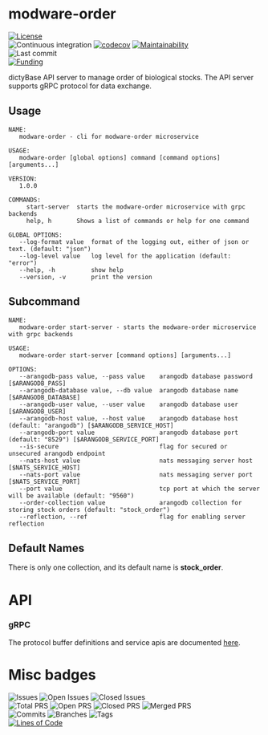 # modware-order
[![License](https://img.shields.io/badge/License-BSD%202--Clause-blue.svg)](LICENSE)  
![Continuous integration](https://github.com/dictyBase/modware-order/workflows/Continuous%20integration/badge.svg)
[![codecov](https://codecov.io/gh/dictyBase/modware-order/branch/develop/graph/badge.svg)](https://codecov.io/gh/dictyBase/modware-order)
[![Maintainability](https://api.codeclimate.com/v1/badges/f6b7067bd24eab14ba0d/maintainability)](https://codeclimate.com/github/dictyBase/modware-order/maintainability)   
![Last commit](https://badgen.net/github/last-commit/dictyBase/modware-order/develop)   
[![Funding](https://badgen.net/badge/Funding/Rex%20L%20Chisholm,dictyBase,DCR/yellow?list=|)](https://reporter.nih.gov/project-details/10024726)

dictyBase API server to manage order of biological stocks. The API server supports gRPC protocol for data exchange.

## Usage

```
NAME:
   modware-order - cli for modware-order microservice

USAGE:
   modware-order [global options] command [command options] [arguments...]

VERSION:
   1.0.0

COMMANDS:
     start-server  starts the modware-order microservice with grpc backends
     help, h       Shows a list of commands or help for one command

GLOBAL OPTIONS:
   --log-format value  format of the logging out, either of json or text. (default: "json")
   --log-level value   log level for the application (default: "error")
   --help, -h          show help
   --version, -v       print the version
```

## Subcommand

```
NAME:
   modware-order start-server - starts the modware-order microservice with grpc backends

USAGE:
   modware-order start-server [command options] [arguments...]

OPTIONS:
   --arangodb-pass value, --pass value    arangodb database password [$ARANGODB_PASS]
   --arangodb-database value, --db value  arangodb database name [$ARANGODB_DATABASE]
   --arangodb-user value, --user value    arangodb database user [$ARANGODB_USER]
   --arangodb-host value, --host value    arangodb database host (default: "arangodb") [$ARANGODB_SERVICE_HOST]
   --arangodb-port value                  arangodb database port (default: "8529") [$ARANGODB_SERVICE_PORT]
   --is-secure                            flag for secured or unsecured arangodb endpoint
   --nats-host value                      nats messaging server host [$NATS_SERVICE_HOST]
   --nats-port value                      nats messaging server port [$NATS_SERVICE_PORT]
   --port value                           tcp port at which the server will be available (default: "9560")
   --order-collection value               arangodb collection for storing stock orders (default: "stock_order")
   --reflection, --ref                    flag for enabling server reflection
```

## Default Names

There is only one collection, and its default name is **stock_order**.

# API

### gRPC

The protocol buffer definitions and service apis are documented
[here](https://github.com/dictyBase/dictybaseapis/blob/master/dictybase/order/order.proto).

# Misc badges
![Issues](https://badgen.net/github/issues/dictyBase/modware-order)
![Open Issues](https://badgen.net/github/open-issues/dictyBase/modware-order)
![Closed Issues](https://badgen.net/github/closed-issues/dictyBase/modware-order)  
![Total PRS](https://badgen.net/github/prs/dictyBase/modware-order)
![Open PRS](https://badgen.net/github/open-prs/dictyBase/modware-order)
![Closed PRS](https://badgen.net/github/closed-prs/dictyBase/modware-order)
![Merged PRS](https://badgen.net/github/merged-prs/dictyBase/modware-order)  
![Commits](https://badgen.net/github/commits/dictyBase/modware-order/develop)
![Branches](https://badgen.net/github/branches/dictyBase/modware-order)
![Tags](https://badgen.net/github/tags/dictyBase/modware-order)  
[![Lines of Code](https://badgen.net/codeclimate/loc/dictyBase/modware-order)](https://codeclimate.com/github/dictyBase/modware-order/code)  

